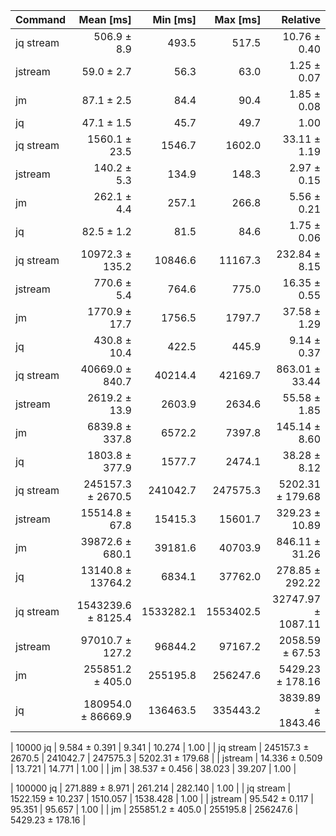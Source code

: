 | Command | Mean [ms] | Min [ms] | Max [ms] | Relative |
|:---|---:|---:|---:|---:|
| jq stream | 506.9 ± 8.9 | 493.5 | 517.5 | 10.76 ± 0.40 |
| jstream | 59.0 ± 2.7 | 56.3 | 63.0 | 1.25 ± 0.07 |
| jm | 87.1 ± 2.5 | 84.4 | 90.4 | 1.85 ± 0.08 |
| jq | 47.1 ± 1.5 | 45.7 | 49.7 | 1.00 |
| jq stream | 1560.1 ± 23.5 | 1546.7 | 1602.0 | 33.11 ± 1.19 |
| jstream | 140.2 ± 5.3 | 134.9 | 148.3 | 2.97 ± 0.15 |
| jm | 262.1 ± 4.4 | 257.1 | 266.8 | 5.56 ± 0.21 |
| jq | 82.5 ± 1.2 | 81.5 | 84.6 | 1.75 ± 0.06 |
| jq stream | 10972.3 ± 135.2 | 10846.6 | 11167.3 | 232.84 ± 8.15 |
| jstream | 770.6 ± 5.4 | 764.6 | 775.0 | 16.35 ± 0.55 |
| jm | 1770.9 ± 17.7 | 1756.5 | 1797.7 | 37.58 ± 1.29 |
| jq | 430.8 ± 10.4 | 422.5 | 445.9 | 9.14 ± 0.37 |
| jq stream | 40669.0 ± 840.7 | 40214.4 | 42169.7 | 863.01 ± 33.44 |
| jstream | 2619.2 ± 13.9 | 2603.9 | 2634.6 | 55.58 ± 1.85 |
| jm | 6839.8 ± 337.8 | 6572.2 | 7397.8 | 145.14 ± 8.60 |
| jq | 1803.8 ± 377.9 | 1577.7 | 2474.1 | 38.28 ± 8.12 |
| jq stream | 245157.3 ± 2670.5 | 241042.7 | 247575.3 | 5202.31 ± 179.68 |
| jstream | 15514.8 ± 67.8 | 15415.3 | 15601.7 | 329.23 ± 10.89 |
| jm | 39872.6 ± 680.1 | 39181.6 | 40703.9 | 846.11 ± 31.26 |
| jq | 13140.8 ± 13764.2 | 6834.1 | 37762.0 | 278.85 ± 292.22 |
| jq stream | 1543239.6 ± 8125.4 | 1533282.1 | 1553402.5 | 32747.97 ± 1087.11 |
| jstream | 97010.7 ± 127.2 | 96844.2 | 97167.2 | 2058.59 ± 67.53 |
| jm | 255851.2 ± 405.0 | 255195.8 | 256247.6 | 5429.23 ± 178.16 |
| jq | 180954.0 ± 86669.9 | 136463.5 | 335443.2 | 3839.89 ± 1843.46 |


| 10000 jq | 9.584 ± 0.391 | 9.341 | 10.274 | 1.00 |
| jq stream | 245157.3 ± 2670.5 | 241042.7 | 247575.3 | 5202.31 ± 179.68 |
| jstream | 14.336 ± 0.509 | 13.721 | 14.771 | 1.00 |
| jm | 38.537 ± 0.456 | 38.023 | 39.207 | 1.00 |

| 100000 jq | 271.889 ± 8.971 | 261.214 | 282.140 | 1.00 |
| jq stream | 1522.159 ± 10.237 | 1510.057 | 1538.428 | 1.00 |
| jstream | 95.542 ± 0.117 | 95.351 | 95.657 | 1.00 |
| jm | 255851.2 ± 405.0 | 255195.8 | 256247.6 | 5429.23 ± 178.16 |